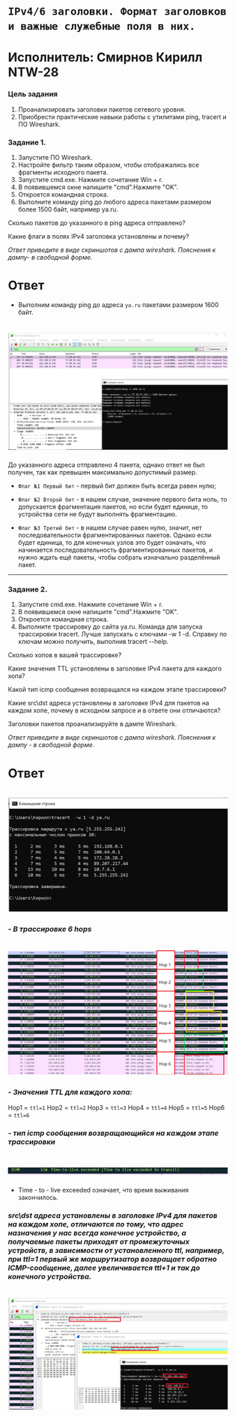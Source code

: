 # `IPv4/6 заголовки. Формат заголовков и важные служебные поля в них.`

# Исполнитель: Смирнов Кирилл NTW-28

### Цель задания
1. Проанализировать заголовки пакетов сетевого уровня.
2. Приобрести практические навыки работы с утилитами ping, tracert и ПО Wireshark.
### Задание 1.

1. Запустите ПО Wireshark.
2. Настройте фильтр таким образом, чтобы отображались все фрагменты исходного пакета.
3. Запустите cmd.exe. Нажмите сочетание Win + r.
5. В появившемся окне напишите "cmd".Нажмите "OK".
6. Откроется командная строка.
7. Выполните команду ping до любого адреса пакетами размером более 1500 байт, например ya.ru.


Сколько пакетов до указанного в ping адреса отправлено?

Какие флаги в полях IPv4 заголовка установлены и почему?

*Ответ приведите в виде скриншотов с дампа wireshark. Пояснения к дампу- в свободной форме.*

# Ответ
- Выполним команду ping до адреса `ya.ru` пакетами размером 1600 байт. 

# ![image 1](https://github.com/LokyRUS/homework-NTW-28/blob/nevidimka/images/1.PNG)

До указанного адреса отправлено 4 пакета, однако ответ не был получен, так как превышен максимально допустимый размер. 

- `Флаг №1 Первый бит` - первый бит должен быть всегда равен нулю;

- `Флаг №2 Второй бит` - в нашем случае, значение первого бита ноль, то допускается фрагментация пакетов, но если будет единице, то устройства сети не будут выполнять фрагментацию.
- `Флаг №3 Третий бит` - в нашем случае равен нулю, значит, нет последовательности фрагментированных пакетов. Однако если будет единица, то для конечных узлов это будет означать, что начинается последовательность фрагментированных пакетов, и нужно ждать ещё пакеты, чтобы собрать изначально разделённый пакет.


------

### Задание 2.

1. Запустите cmd.exe. Нажмите сочетание Win + r.
2. В появившемся окне напишите "cmd".Нажмите "OK".
3. Откроется командная строка.
4. Выполните трассировку до сайта ya.ru. Команда для запуска трассировки tracert. Лучше запускать с ключами -w 1 -d.
Справку по ключам можно получить, выполнив tracert --help.

Сколько хопов в вашей трассировке?

Какие значения TTL установлены в заголовке IPv4 пакета для каждого хопа?

Какой тип icmp сообщения возвращался на каждом этапе трассировки?

Какие src\dst адреса установлены в заголовке IPv4 для пакетов на каждом хопе, почему в исходном запросе и в ответе они отличаются?

Заголовки пакетов проанализируйте в дампе Wireshark. 

*Ответ приведите в виде скриншотов с дампа wireshark. Пояснения к дампу - в свободной форме.*
# Ответ 


# ![image 2](https://github.com/LokyRUS/homework-NTW-28/blob/nevidimka/images/2.PNG)

 ### *- В трассировке 6 hops*
 
 # ![image 3](https://github.com/LokyRUS/homework-NTW-28/blob/nevidimka/images/3.PNG)
 
 ### *- Значения TTL для каждого хопа:*
 Hop1 = `ttl=1`
 Hop2 = `ttl=2`
 Hop3 = `ttl=3`
 Hop4 = `ttl=4`
 Hop5 = `ttl=5`
 Hop6 = `ttl=6`
 
 ### *- тип icmp сообщения возвращающийся на каждом этапе трассировки*
  
  # ![image 4](https://github.com/LokyRUS/homework-NTW-28/blob/nevidimka/images/4.PNG)
- Time - to - live exceeded означает, что время выживания закончилось. 


### *src\dst адреса установлены в заголовке IPv4 для пакетов на каждом хопе, отличаются по тому, что адрес назначения у нас всегда конечное устройство, а получаемые пакеты приходят от промежуточных устройств, в зависимости от установленного ttl, например, при ttl=1 первый же маршрутизатор возвращает обратно ICMP-сообщение, далее увеличивается ttl+1 и так до конечного устройства.*
 # ![image 5](https://github.com/LokyRUS/homework-NTW-28/blob/nevidimka/images/5.PNG)
